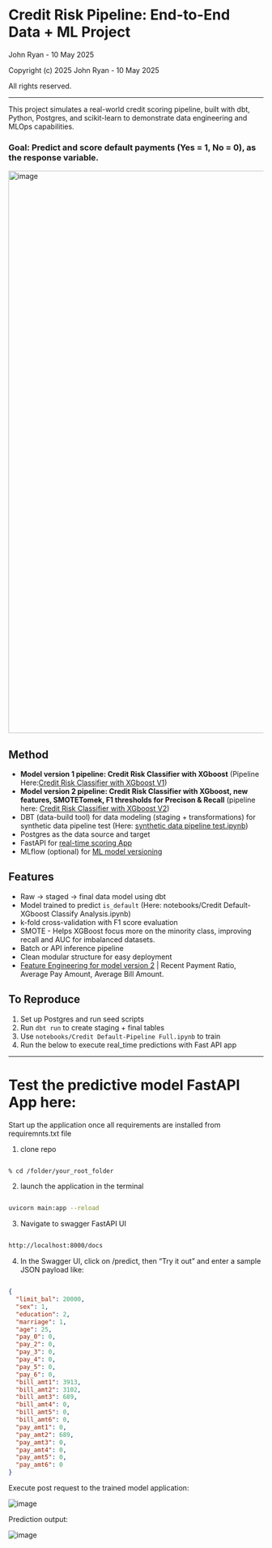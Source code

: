 # Credit Risk Pipeline: End-to-End Data + ML Project

John Ryan - 10 May 2025

Copyright (c) 2025 John Ryan - 10 May 2025

All rights reserved.

-------------------------

This project simulates a real-world credit scoring pipeline, built with dbt, Python, Postgres, and scikit-learn to demonstrate data engineering and MLOps capabilities.

### Goal: Predict and score default payments (Yes = 1, No = 0), as the response variable. 

<img width="1111" alt="image" src="https://github.com/user-attachments/assets/9d72641c-a118-4c6d-996d-51ff029e4926" />


## Method

- __Model version 1 pipeline: Credit Risk Classifier with XGboost__ (Pipeline Here:[Credit Risk Classifier with XGboost V1](https://github.com/JJRyan0/credit_etl_ml_project/blob/main/notebooks/model_v1/Credit%20Default-XGboost%20Classify%20Analysis.ipynb))
- __Model version 2 pipeline: Credit Risk Classifier with XGboost, new features, SMOTETomek, F1 thresholds for Precison & Recall__ (pipeline here: [Credit Risk Classifier with XGboost V2](https://github.com/JJRyan0/credit_etl_ml_project/blob/main/notebooks/model_v2/Credit%20Risk%20Classifier%20with%20XGboost%20V2.ipynb)) 
- DBT (data-build tool) for data modeling (staging + transformations) for synthetic data pipeline test (Here: [synthetic data pipeline test.ipynb](https://github.com/JJRyan0/credit_etl_ml_project/blob/main/notebooks/synthetic_model/Synthetic%20data%20pipeline%20test.ipynb))
- Postgres as the data source and target 
- FastAPI for [real-time scoring App](https://github.com/JJRyan0/credit_etl_ml_project/blob/main/main.py)
- MLflow (optional) for [ML model versioning](https://github.com/JJRyan0/credit_etl_ml_project/blob/main/MLflow%20Model%20Versioning.md)

## Features
- Raw → staged → final data model using dbt
- Model trained to predict `is_default` (Here: notebooks/Credit Default-XGboost Classify Analysis.ipynb)
- k-fold cross-validation with F1 score evaluation
- SMOTE - Helps XGBoost focus more on the minority class, improving recall and AUC for imbalanced datasets.
- Batch or API inference pipeline
- Clean modular structure for easy deployment
- [Feature Engineering for model version 2](https://github.com/JJRyan0/credit_etl_ml_project/blob/main/notebooks/model_v2/Credit%20Default%20-%20Feature%20Engineering%20for%20Model%20v2.ipynb) | Recent Payment Ratio, Average Pay Amount, Average Bill Amount.

## To Reproduce
1. Set up Postgres and run seed scripts
2. Run `dbt run` to create staging + final tables
3. Use `notebooks/Credit Default-Pipeline Full.ipynb` to train
4. Run the below to execute real_time predictions with Fast API app


-------------------------------------------------
# Test the predictive model FastAPI App here:

Start up the application once all requirements are installed from requiremnts.txt file

1. clone repo

```bash

% cd /folder/your_root_folder

```
2. launch the application in the terminal
   
```bash

uvicorn main:app --reload

```
3. Navigate to swagger FastAPI UI
   
```html

http://localhost:8000/docs

```

4. In the Swagger UI, click on /predict, then “Try it out” and enter a sample JSON payload like:

```json

{
  "limit_bal": 20000,
  "sex": 1,
  "education": 2,
  "marriage": 1,
  "age": 25,
  "pay_0": 0,
  "pay_2": 0,
  "pay_3": 0,
  "pay_4": 0,
  "pay_5": 0,
  "pay_6": 0,
  "bill_amt1": 3913,
  "bill_amt2": 3102,
  "bill_amt3": 689,
  "bill_amt4": 0,
  "bill_amt5": 0,
  "bill_amt6": 0,
  "pay_amt1": 0,
  "pay_amt2": 689,
  "pay_amt3": 0,
  "pay_amt4": 0,
  "pay_amt5": 0,
  "pay_amt6": 0
}

```

Execute post request to  the trained model application:

![image](https://github.com/user-attachments/assets/2f9c9979-56e7-45f3-b4ac-73827f84eb80)

Prediction output: 

![image](https://github.com/user-attachments/assets/9a5f3cab-7478-4cd5-b3aa-42a8956f97c0)

